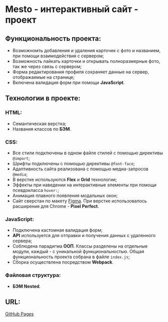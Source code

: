 # __Mesto - интерактивный сайт - проект__

## __Функциональность проекта:__
* Возможномть добавления и удаления карточек с фото и названием, при помощи взаимодействия с сервером;
* Возможность лайкать карточки и открывать полноразмерные фото, так же через связь с сервером;
* Форма редактирования профиля сохраняет данные на сервер, отображаемые на странице;
* Включена валидация форм при помощи __JavaScript__.

## __Технологии в проекте:__

### HTML:
* Семантическая верстка;
* Названия классов по __БЭМ__.

### CSS:
* Все стили подключены в одном файле стилей с помощью директивы `@import`;
* Шрифты подключены с помощью директивы `@font-face`;
* Адаптивность сайта реализована с помощью медиа-запросов `@media`;
* В верстке используются __Flex__ и __Grid__ технологии;
* Эффекты при наведении на интерактивные элементы при помощи псевдокласса `hover:`;
* Анимация плавного появления модальных окон;
* Сайт сверстан по макету [Figma](https://www.figma.com/file/2cn9N9jSkmxD84oJik7xL7/JavaScript.-Sprint-4?node-id=0%3A1). При верстке использовалось расширение для Chrome - __Pixel Perfect__.

### JavaScript:
* Подключена кастомная валидация форм;
* __API__ используется для отправки и получения данных с удаленного сервера;
* Соблюдена парадигма __ООП__. Классы разделены на отдельные модули, каждый - с уникальной функциональностью. Общая функциональность проекта собрана в файле `index.js`;
* Сборка осуществлена посредством __Webpack__.

### Файловая структура:
* __БЭМ Nested__.

## __URL:__
[GitHub Pages](https://staskudinow.github.io/mesto/)